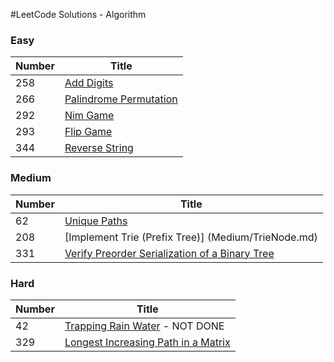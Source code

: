 #LeetCode Solutions - Algorithm 

### Easy

|Number| Title |
|------|-------|
|258| [Add Digits](Easy/AddDigits.md)|
|266| [Palindrome Permutation](Easy/PalindromePermutation.md)|
|292| [Nim Game](Easy/NimGame.md)|
|293| [Flip Game](Easy/FlipGame.md)|
|344| [Reverse String](Easy/ReverseString.md)

### Medium

| Number | Title |
|--------|--------|
|62| [Unique Paths](Medium/UniquePaths.md)|
|208| [Implement Trie (Prefix Tree)] (Medium/TrieNode.md)|
|331| [Verify Preorder Serialization of a Binary Tree](Medium/PreorderBT.md)|


### Hard
| Number | Title |
|--------|-------|
|42| [Trapping Rain Water](Hard/TrappingRainWater.md) - NOT DONE|
|329| [Longest Increasing Path in a Matrix](Hard/LongestIncreasingPath.md)|
